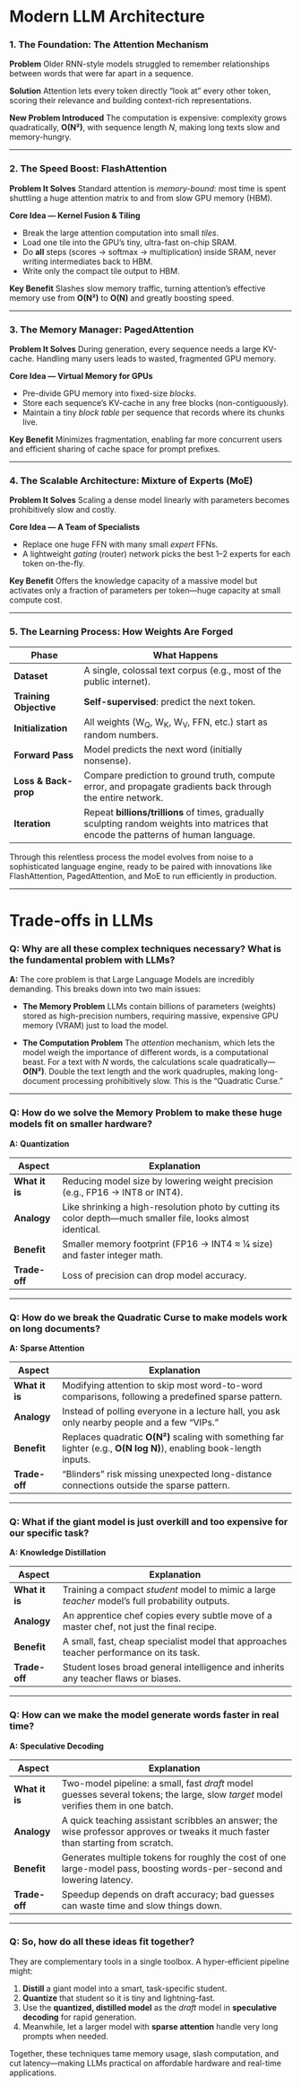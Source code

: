 # Modern LLM Architecture

### 1. The Foundation: The **Attention Mechanism**

**Problem**
Older RNN-style models struggled to remember relationships between words that were far apart in a sequence.

**Solution**
Attention lets every token directly “look at” every other token, scoring their relevance and building context-rich representations.

**New Problem Introduced**
The computation is expensive: complexity grows quadratically, **O(N²)**, with sequence length *N*, making long texts slow and memory-hungry.

---

### 2. The Speed Boost: **FlashAttention**

**Problem It Solves**
Standard attention is *memory-bound*: most time is spent shuttling a huge attention matrix to and from slow GPU memory (HBM).

**Core Idea — Kernel Fusion & Tiling**

* Break the large attention computation into small *tiles*.
* Load one tile into the GPU’s tiny, ultra-fast on-chip SRAM.
* Do **all** steps (scores → softmax → multiplication) inside SRAM, never writing intermediates back to HBM.
* Write only the compact tile output to HBM.

**Key Benefit**
Slashes slow memory traffic, turning attention’s effective memory use from **O(N²)** to **O(N)** and greatly boosting speed.

---

### 3. The Memory Manager: **PagedAttention**

**Problem It Solves**
During generation, every sequence needs a large KV-cache. Handling many users leads to wasted, fragmented GPU memory.

**Core Idea — Virtual Memory for GPUs**

* Pre-divide GPU memory into fixed-size *blocks*.
* Store each sequence’s KV-cache in any free blocks (non-contiguously).
* Maintain a tiny *block table* per sequence that records where its chunks live.

**Key Benefit**
Minimizes fragmentation, enabling far more concurrent users and efficient sharing of cache space for prompt prefixes.

---

### 4. The Scalable Architecture: **Mixture of Experts (MoE)**

**Problem It Solves**
Scaling a dense model linearly with parameters becomes prohibitively slow and costly.

**Core Idea — A Team of Specialists**

* Replace one huge FFN with many small *expert* FFNs.
* A lightweight *gating* (router) network picks the best 1–2 experts for each token on-the-fly.

**Key Benefit**
Offers the knowledge capacity of a massive model but activates only a fraction of parameters per token—huge capacity at small compute cost.

---

### 5. The Learning Process: **How Weights Are Forged**

| Phase                  | What Happens                                                                                                                         |
| ---------------------- | ------------------------------------------------------------------------------------------------------------------------------------ |
| **Dataset**            | A single, colossal text corpus (e.g., most of the public internet).                                                                  |
| **Training Objective** | **Self-supervised**: predict the next token.                                                                                         |
| **Initialization**     | All weights (W<sub>Q</sub>, W<sub>K</sub>, W<sub>V</sub>, FFN, etc.) start as random numbers.                                        |
| **Forward Pass**       | Model predicts the next word (initially nonsense).                                                                                   |
| **Loss & Back-prop**   | Compare prediction to ground truth, compute error, and propagate gradients back through the entire network.                          |
| **Iteration**          | Repeat **billions/trillions** of times, gradually sculpting random weights into matrices that encode the patterns of human language. |

Through this relentless process the model evolves from noise to a sophisticated language engine, ready to be paired with innovations like FlashAttention, PagedAttention, and MoE to run efficiently in production.


-----------------------------------------------


# Trade-offs in LLMs

### Q: Why are all these complex techniques necessary? What is the fundamental problem with LLMs?

**A:** The core problem is that Large Language Models are incredibly demanding. This breaks down into two main issues:

* **The Memory Problem**
  LLMs contain billions of parameters (weights) stored as high-precision numbers, requiring massive, expensive GPU memory (VRAM) just to load the model.

* **The Computation Problem**
  The *attention* mechanism, which lets the model weigh the importance of different words, is a computational beast. For a text with *N* words, the calculations scale quadratically—**O(N²)**. Double the text length and the work quadruples, making long-document processing prohibitively slow. This is the “Quadratic Curse.”

---

### Q: How do we solve the Memory Problem to make these huge models fit on smaller hardware?

**A:** **Quantization**

| Aspect         | Explanation                                                                                                  |
| -------------- | ------------------------------------------------------------------------------------------------------------ |
| **What it is** | Reducing model size by lowering weight precision (e.g., FP16 → INT8 or INT4).                                |
| **Analogy**    | Like shrinking a high-resolution photo by cutting its color depth—much smaller file, looks almost identical. |
| **Benefit**    | Smaller memory footprint (FP16 → INT4 ≈ ¼ size) and faster integer math.                                     |
| **Trade-off**  | Loss of precision can drop model accuracy.                                                                   |

---

### Q: How do we break the Quadratic Curse to make models work on long documents?

**A:** **Sparse Attention**

| Aspect         | Explanation                                                                                                          |
| -------------- | -------------------------------------------------------------------------------------------------------------------- |
| **What it is** | Modifying attention to skip most word-to-word comparisons, following a predefined sparse pattern.                    |
| **Analogy**    | Instead of polling everyone in a lecture hall, you ask only nearby people and a few “VIPs.”                          |
| **Benefit**    | Replaces quadratic **O(N²)** scaling with something far lighter (e.g., **O(N log N)**), enabling book-length inputs. |
| **Trade-off**  | “Blinders” risk missing unexpected long-distance connections outside the sparse pattern.                             |

---

### Q: What if the giant model is just overkill and too expensive for our specific task?

**A:** **Knowledge Distillation**

| Aspect         | Explanation                                                                                     |
| -------------- | ----------------------------------------------------------------------------------------------- |
| **What it is** | Training a compact *student* model to mimic a large *teacher* model’s full probability outputs. |
| **Analogy**    | An apprentice chef copies every subtle move of a master chef, not just the final recipe.        |
| **Benefit**    | A small, fast, cheap specialist model that approaches teacher performance on its task.          |
| **Trade-off**  | Student loses broad general intelligence and inherits any teacher flaws or biases.              |

---

### Q: How can we make the model generate words faster in real time?

**A:** **Speculative Decoding**

| Aspect         | Explanation                                                                                                                        |
| -------------- | ---------------------------------------------------------------------------------------------------------------------------------- |
| **What it is** | Two-model pipeline: a small, fast *draft* model guesses several tokens; the large, slow *target* model verifies them in one batch. |
| **Analogy**    | A quick teaching assistant scribbles an answer; the wise professor approves or tweaks it much faster than starting from scratch.   |
| **Benefit**    | Generates multiple tokens for roughly the cost of one large-model pass, boosting words-per-second and lowering latency.            |
| **Trade-off**  | Speedup depends on draft accuracy; bad guesses can waste time and slow things down.                                                |

---

### Q: So, how do all these ideas fit together?

They are complementary tools in a single toolbox. A hyper-efficient pipeline might:

1. **Distill** a giant model into a smart, task-specific student.
2. **Quantize** that student so it is tiny and lightning-fast.
3. Use the **quantized, distilled model** as the *draft* model in **speculative decoding** for rapid generation.
4. Meanwhile, let a larger model with **sparse attention** handle very long prompts when needed.

Together, these techniques tame memory usage, slash computation, and cut latency—making LLMs practical on affordable hardware and real-time applications.
